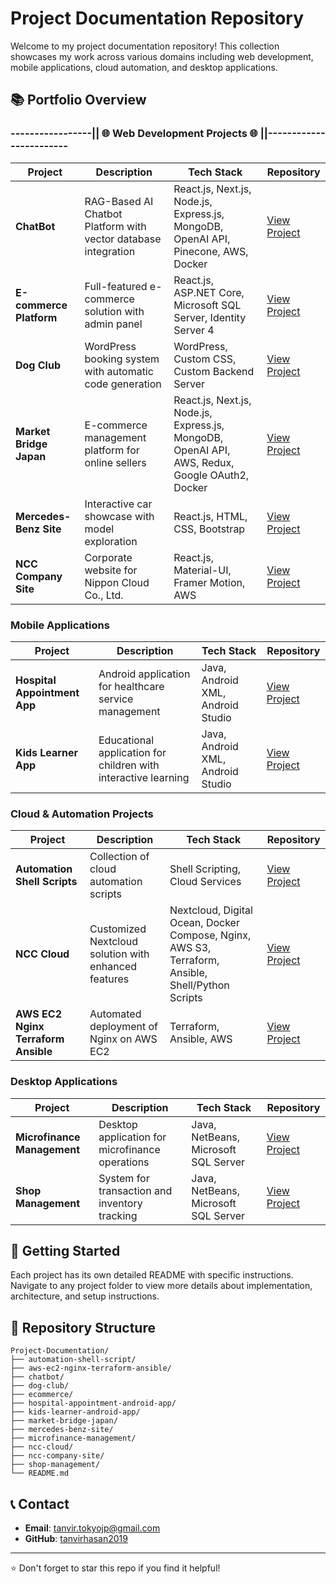 # Project Documentation Repository

Welcome to my project documentation repository! This collection showcases my work across various domains including web development, mobile applications, cloud automation, and desktop applications.

## 📚 Portfolio Overview

### -----------------|| 🌐 Web Development Projects 🌐 ||------------------------

| Project | Description | Tech Stack | Repository |
|---------|-------------|------------|------------|
| **ChatBot** | RAG-Based AI Chatbot Platform with vector database integration | React.js, Next.js, Node.js, Express.js, MongoDB, OpenAI API, Pinecone, AWS, Docker | [View Project](https://github.com/tanvirhasan2019/Project-Documentation/tree/main/chatbot) |
| **E-commerce Platform** | Full-featured e-commerce solution with admin panel | React.js, ASP.NET Core, Microsoft SQL Server, Identity Server 4 | [View Project](https://github.com/tanvirhasan2019/Project-Documentation/tree/main/ecommerce) |
| **Dog Club** | WordPress booking system with automatic code generation | WordPress, Custom CSS, Custom Backend Server | [View Project](https://github.com/tanvirhasan2019/Project-Documentation/tree/main/dog-club) |
| **Market Bridge Japan** | E-commerce management platform for online sellers | React.js, Next.js, Node.js, Express.js, MongoDB, OpenAI API, AWS, Redux, Google OAuth2, Docker | [View Project](https://github.com/tanvirhasan2019/Project-Documentation/tree/main/market-bridge-japan) |
| **Mercedes-Benz Site** | Interactive car showcase with model exploration | React.js, HTML, CSS, Bootstrap | [View Project](https://github.com/tanvirhasan2019/Project-Documentation/tree/main/mercedes-benz-site) |
| **NCC Company Site** | Corporate website for Nippon Cloud Co., Ltd. | React.js, Material-UI, Framer Motion, AWS | [View Project](https://github.com/tanvirhasan2019/Project-Documentation/tree/main/ncc-company-site) |

### Mobile Applications

| Project | Description | Tech Stack | Repository |
|---------|-------------|------------|------------|
| **Hospital Appointment App** | Android application for healthcare service management | Java, Android XML, Android Studio | [View Project](https://github.com/tanvirhasan2019/Project-Documentation/tree/main/hospital-appointment-android-app) |
| **Kids Learner App** | Educational application for children with interactive learning | Java, Android XML, Android Studio | [View Project](https://github.com/tanvirhasan2019/Project-Documentation/tree/main/kids-learner-android-app) |

### Cloud & Automation Projects

| Project | Description | Tech Stack | Repository |
|---------|-------------|------------|------------|
| **Automation Shell Scripts** | Collection of cloud automation scripts | Shell Scripting, Cloud Services | [View Project](https://github.com/tanvirhasan2019/Project-Documentation/tree/main/automation-shell-script) |
| **NCC Cloud** | Customized Nextcloud solution with enhanced features | Nextcloud, Digital Ocean, Docker Compose, Nginx, AWS S3, Terraform, Ansible, Shell/Python Scripts | [View Project](https://github.com/tanvirhasan2019/Project-Documentation/tree/main/ncc-cloud) |
| **AWS EC2 Nginx Terraform Ansible** | Automated deployment of Nginx on AWS EC2 | Terraform, Ansible, AWS | [View Project](./aws-ec2-nginx-terraform-ansible) |

### Desktop Applications

| Project | Description | Tech Stack | Repository |
|---------|-------------|------------|------------|
| **Microfinance Management** | Desktop application for microfinance operations | Java, NetBeans, Microsoft SQL Server | [View Project](https://github.com/tanvirhasan2019/Project-Documentation/tree/main/microfinance-management) |
| **Shop Management** | System for transaction and inventory tracking | Java, NetBeans, Microsoft SQL Server | [View Project](https://github.com/tanvirhasan2019/Project-Documentation/tree/main/shop-management) |


## 🚀 Getting Started

Each project has its own detailed README with specific instructions. Navigate to any project folder to view more details about implementation, architecture, and setup instructions.

## 📂 Repository Structure

```
Project-Documentation/
├── automation-shell-script/
├── aws-ec2-nginx-terraform-ansible/
├── chatbot/
├── dog-club/
├── ecommerce/
├── hospital-appointment-android-app/
├── kids-learner-android-app/
├── market-bridge-japan/
├── mercedes-benz-site/
├── microfinance-management/
├── ncc-cloud/
├── ncc-company-site/
├── shop-management/
└── README.md
```

## 📞 Contact

- **Email**: tanvir.tokyojp@gmail.com
- **GitHub**: [tanvirhasan2019](https://github.com/tanvirhasan2019)

---

⭐ Don't forget to star this repo if you find it helpful!
